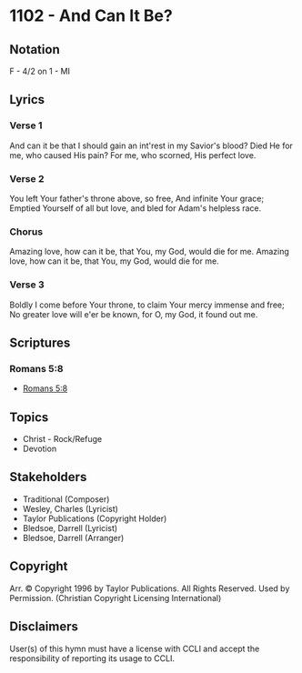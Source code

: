 # 1102 - And Can It Be?

## Notation

F - 4/2 on 1 - MI

## Lyrics

### Verse 1

And can it be that I should gain an int'rest in my Savior's blood? Died He for me, who caused His pain? For me, who scorned, His perfect love.

### Verse 2

You left Your father's throne above, so free, And infinite Your grace; Emptied Yourself of all but love, and bled for Adam's helpless race.

### Chorus

Amazing love, how can it be, that You, my God, would die for me. Amazing love, how can it be, that You, my God, would die for me.

### Verse 3

Boldly I come before Your throne, to claim Your mercy immense and free; No greater love will e'er be known, for O, my God, it found out me.


## Scriptures

### Romans 5:8

- [Romans 5:8](https://www.biblegateway.com/passage/?search=Romans%205%3A8)


## Topics

- Christ - Rock/Refuge
- Devotion

## Stakeholders

- Traditional (Composer)
- Wesley, Charles (Lyricist)
- Taylor Publications (Copyright Holder)
- Bledsoe, Darrell (Lyricist)
- Bledsoe, Darrell (Arranger)

## Copyright

Arr. © Copyright 1996 by Taylor Publications. All Rights Reserved. Used by Permission.
(Christian Copyright Licensing International)

## Disclaimers

User(s) of this hymn must have a license with CCLI and accept the responsibility of reporting its usage to CCLI.

